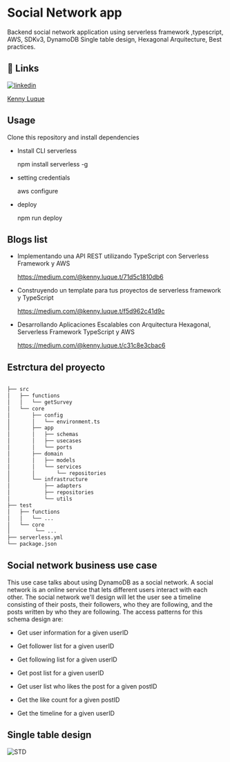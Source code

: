 
# Social Network app

Backend social network application using serverless framework ,typescript, AWS, SDKv3, DynamoDB Single table design, Hexagonal Arquitecture, Best practices.


## 🔗 Links

[![linkedin](https://img.shields.io/badge/linkedin-0A66C2?style=for-the-badge&logo=linkedin&logoColor=white)](https://www.linkedin.com/in/kennyluquet/)

[Kenny Luque](https://kennyluque.vercel.app/)


## Usage

Clone this repository and install dependencies

- Install CLI serverless

    npm install serverless -g

- setting credentials

    aws configure

- deploy

    npm run deploy

## Blogs list

- Implementando una API REST utilizando TypeScript con Serverless Framework y AWS 

    https://medium.com/@kenny.luque.t/71d5c1810db6

- Construyendo un template para tus proyectos de serverless framework y TypeScript

    https://medium.com/@kenny.luque.t/f5d962c41d9c

- Desarrollando Aplicaciones Escalables con Arquitectura Hexagonal, Serverless Framework TypeScript y AWS

    https://medium.com/@kenny.luque.t/c31c8e3cbac6

## Estrctura del proyecto

```bash

├── src
│   ├── functions
│   │   └── getSurvey
│   └── core
│       ├── config
│       │   └── environment.ts
│       ├── app
│       │   ├── schemas
│       │   ├── usecases
│       │   └── ports
│       ├── domain
│       │   ├── models
│       │   └── services
│       │       └── repositories
│       └── infrastructure
│           ├── adapters
│           ├── repositories
│           └── utils
├── test
│   ├── functions
│   │   └── ...
│   └── core
│        └── ...
├── serverless.yml
└── package.json

```

## Social network business use case

This use case talks about using DynamoDB as a social network. A social network is an online service that lets different users interact with each other. The social network we'll design will let the user see a timeline consisting of their posts, their followers, who they are following, and the posts written by who they are following. The access patterns for this schema design are:

* Get user information for a given userID

* Get follower list for a given userID

* Get following list for a given userID

* Get post list for a given userID

* Get user list who likes the post for a given postID

* Get the like count for a given postID

* Get the timeline for a given userID

## Single table design

![STD](https://docs.aws.amazon.com/images/amazondynamodb/latest/developerguide/images/DataModeling/SocialNetwork8.png)